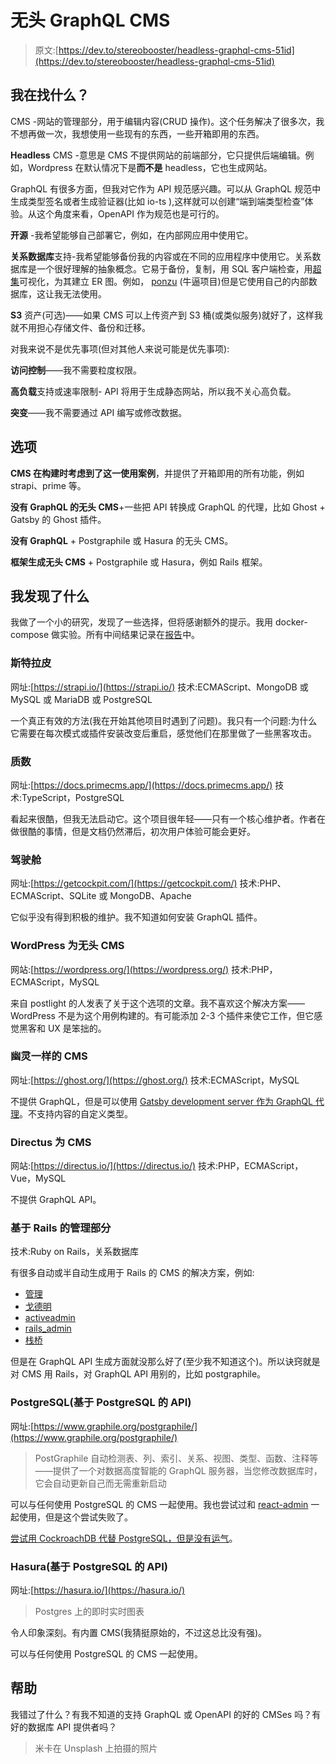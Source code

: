 # 无头 GraphQL CMS

> 原文:[https://dev.to/stereobooster/headless-graphql-cms-51id](https://dev.to/stereobooster/headless-graphql-cms-51id)

## [](#what-im-looking-for)我在找什么？

CMS -网站的管理部分，用于编辑内容(CRUD 操作)。这个任务解决了很多次，我不想再做一次，我想使用一些现有的东西，一些开箱即用的东西。

**Headless** CMS -意思是 CMS 不提供网站的前端部分，它只提供后端编辑。例如，Wordpress 在默认情况下是**而不是** headless，它也生成网站。

GraphQL 有很多方面，但我对它作为 API 规范感兴趣。可以从 GraphQL 规范中生成类型签名或者生成验证器(比如 io-ts ),这样就可以创建“端到端类型检查”体验。从这个角度来看，OpenAPI 作为规范也是可行的。

**开源** -我希望能够自己部署它，例如，在内部网应用中使用它。

**关系数据库**支持-我希望能够备份我的内容或在不同的应用程序中使用它。关系数据库是一个很好理解的抽象概念。它易于备份，复制，用 SQL 客户端检查，用[超集](https://github.com/apache/incubator-superset)可视化，为其建立 ER 图。例如， [ponzu](https://github.com/ponzu-cms/ponzu) (牛逼项目)但是它使用自己的内部数据库，这让我无法使用。

**S3** 资产(可选)——如果 CMS 可以上传资产到 S3 桶(或类似服务)就好了，这样我就不用担心存储文件、备份和迁移。

对我来说不是优先事项(但对其他人来说可能是优先事项):

**访问控制**——我不需要粒度权限。

**高负载**支持或速率限制- API 将用于生成静态网站，所以我不关心高负载。

**突变**——我不需要通过 API 编写或修改数据。

## [](#options)选项

**CMS 在构建时考虑到了这一使用案例**，并提供了开箱即用的所有功能，例如 strapi、prime 等。

**没有 GraphQL 的无头 CMS**+一些把 API 转换成 GraphQL 的代理，比如 Ghost + Gatsby 的 Ghost 插件。

**没有 GraphQL** + Postgraphile 或 Hasura 的无头 CMS。

**框架生成无头 CMS** + Postgraphile 或 Hasura，例如 Rails 框架。

## [](#what-i-found)我发现了什么

我做了一个小的研究，发现了一些选择，但将感谢额外的提示。我用 docker-compose 做实验。所有中间结果记录在[报告](https://github.com/stereobooster/postgresql-experiment)中。

### [](#strapi)斯特拉皮

网址:[https://strapi.io/](https://strapi.io/)
技术:ECMAScript、MongoDB 或 MySQL 或 MariaDB 或 PostgreSQL

一个真正有效的方法(我在开始其他项目时遇到了问题)。我只有一个问题:为什么它需要在每次模式或插件安装改变后重启，感觉他们在那里做了一些黑客攻击。

### [](#prime)质数

网址:[https://docs.primecms.app/](https://docs.primecms.app/)
技术:TypeScript，PostgreSQL

看起来很酷，但我无法启动它。这个项目很年轻——只有一个核心维护者。作者在做很酷的事情，但是文档仍然滞后，初次用户体验可能会更好。

### [](#cockpit)驾驶舱

网址:[https://getcockpit.com/](https://getcockpit.com/)
技术:PHP、ECMAScript、SQLite 或 MongoDB、Apache

它似乎没有得到积极的维护。我不知道如何安装 GraphQL 插件。

### [](#wordpress-as-headless-cms)WordPress 为无头 CMS

网站:[https://wordpress.org/](https://wordpress.org/)
技术:PHP，ECMAScript，MySQL

来自 postlight 的人发表了关于这个选项的文章。我不喜欢这个解决方案——WordPress 不是为这个用例构建的。有可能添加 2-3 个插件来使它工作，但它感觉黑客和 UX 是笨拙的。

### [](#ghost-as-cms)幽灵一样的 CMS

网址:[https://ghost.org/](https://ghost.org/)
技术:ECMAScript，MySQL

不提供 GraphQL，但是可以使用 [Gatsby development server 作为 GraphQL 代理](https://github.com/TryGhost/gatsby-starter-ghost)。不支持内容的自定义类型。

### [](#directus-as-cms)Directus 为 CMS

网站:[https://directus.io/](https://directus.io/)
技术:PHP，ECMAScript，Vue，MySQL

不提供 GraphQL API。

### [](#railsbased-admin-section)基于 Rails 的管理部分

技术:Ruby on Rails，关系数据库

有很多自动或半自动生成用于 Rails 的 CMS 的解决方案，例如:

*   [管理](https://github.com/thoughtbot/administrate)
*   [戈德明](https://github.com/varvet/godmin)
*   [activeadmin](https://github.com/activeadmin/activeadmin)
*   [rails_admin](https://github.com/sferik/rails_admin)
*   [栈桥](https://github.com/TrestleAdmin/trestle)

但是在 GraphQL API 生成方面就没那么好了(至少我不知道这个)。所以诀窍就是对 CMS 用 Rails，对 GraphQL API 用别的，比如 postgraphile。

### PostgreSQL(基于 PostgreSQL 的 API)

网址:[https://www.graphile.org/postgraphile/](https://www.graphile.org/postgraphile/)

> PostGraphile 自动检测表、列、索引、关系、视图、类型、函数、注释等——提供了一个对数据高度智能的 GraphQL 服务器，当您修改数据库时，它会自动更新自己而无需重新启动

可以与任何使用 PostgreSQL 的 CMS 一起使用。我也尝试过和 [react-admin](https://github.com/marmelab/react-admin) 一起使用，但是这个尝试失败了。

[尝试用 CockroachDB 代替 PostgreSQL，但是没有运气](https://github.com/stereobooster/cockroachdb-experiment)。

### [](#hasura-postgresqlbased-api)Hasura(基于 PostgreSQL 的 API)

网址:[https://hasura.io/](https://hasura.io/)

> Postgres 上的即时实时图表

令人印象深刻。有内置 CMS(我猜挺原始的，不过这总比没有强)。

可以与任何使用 PostgreSQL 的 CMS 一起使用。

## [](#help)帮助

我错过了什么？有我不知道的支持 GraphQL 或 OpenAPI 的好的 CMSes 吗？有好的数据库 API 提供者吗？

> 米卡在 Unsplash 上拍摄的照片